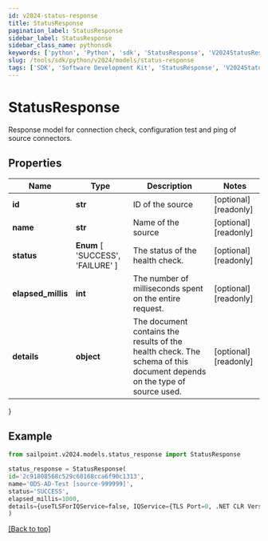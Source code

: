 ```yaml
---
id: v2024-status-response
title: StatusResponse
pagination_label: StatusResponse
sidebar_label: StatusResponse
sidebar_class_name: pythonsdk
keywords: ['python', 'Python', 'sdk', 'StatusResponse', 'V2024StatusResponse'] 
slug: /tools/sdk/python/v2024/models/status-response
tags: ['SDK', 'Software Development Kit', 'StatusResponse', 'V2024StatusResponse']
---
```


# StatusResponse

Response model for connection check, configuration test and ping of source connectors.

## Properties

Name | Type | Description | Notes
------------ | ------------- | ------------- | -------------
**id** | **str** | ID of the source | [optional] [readonly] 
**name** | **str** | Name of the source | [optional] [readonly] 
**status** |  **Enum** [  'SUCCESS',    'FAILURE' ] | The status of the health check. | [optional] [readonly] 
**elapsed_millis** | **int** | The number of milliseconds spent on the entire request. | [optional] [readonly] 
**details** | **object** | The document contains the results of the health check. The schema of this document depends on the type of source used.  | [optional] [readonly] 
}

## Example

```python
from sailpoint.v2024.models.status_response import StatusResponse

status_response = StatusResponse(
id='2c91808568c529c60168cca6f90c1313',
name='ODS-AD-Test [source-999999]',
status='SUCCESS',
elapsed_millis=1000,
details={useTLSForIQService=false, IQService={TLS Port=0, .NET CLR Version=4.0.30319.42000, SecondaryServiceStatus=Running, Port=5050, Host=AUTOMATION-AD, Name=IQService, IQServiceStatus=Running, SecondaryService=IQService-Instance1-Secondary, Version=IQService Sep-2020, secondaryPort=5051, OS Architecture=AMD64, Operating System=Microsoft Windows Server 2012 R2 Standard, highestDotNetVersion=4.8 or later, Build Time=09/22/2020 06:34 AM -0500}, IQServiceClientAuthEnabled=false, requestProcessedOn=1/19/2021 1:47:14 PM}
)

```
[[Back to top]](#) 

